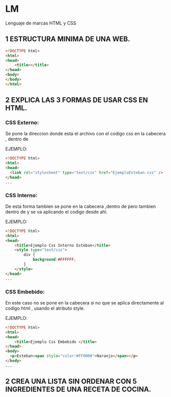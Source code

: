 # LM

Lenguaje de marcas HTML y CSS

## 1 ESTRUCTURA MINIMA DE UNA WEB.
```html
<!DOCTYPE html>
<html>
<head>
	<title></title>
</head>
<body>
</body>
</html>
```
## 2 EXPLICA LAS 3 FORMAS DE USAR CSS EN HTML.

### CSS Externo:
Se pone la direccion donde esta el archivo con el codigo css en la cabecera , dentro de <style></style>

EJEMPLO:
```html
<!DOCTYPE html>
<html>
<head>
  <link rel="stylesheet" type="text/css" href="EjemploEsteban.css" />
</head>
...
```

### CSS Interno:
De esta forma tambien se pone en la cabecera ,dentro de <head></head> pero tambien dentro de <style></style> y se va aplicando el codigo
desde ahí.

EJEMPLO:
```html
<!DOCTYPE html>
<html>
<head>
    <title>Ejemplo Css Interno Esteban</title>
    <style type="text/css">
        div {
            background:#FFFFFF;
        }
    </style>
</head>
...
```
### CSS Embebido:
En este caso no se pone en la cabecera si no que se aplica directamente al codigo html , usando el atributo style.

EJEMPLO:
```html
<!DOCTYPE html>
<html>
<head>
    <title>Ejemplo Css Embebido </title>   
</head>
<body>
  <p>Esteban<span style="color:#FF0000">Naranjo</span></p>
</body>
...
```
## 2 CREA UNA LISTA SIN ORDENAR CON 5 INGREDIENTES DE UNA RECETA DE COCINA.
